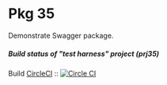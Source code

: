 # Pkg 35
Demonstrate Swagger package.

##### Build status of "test harness" project (prj35)

Build  [CircleCI](https://circleci.com) :: [![Circle CI](https://circleci.com/gh/${GITHUB_ORGANIZATION_NAME}/${PROJECT_NAME}.svg?style=shield)](https://circleci.com/gh/${GITHUB_ORGANIZATION_NAME}/${PROJECT_NAME})


